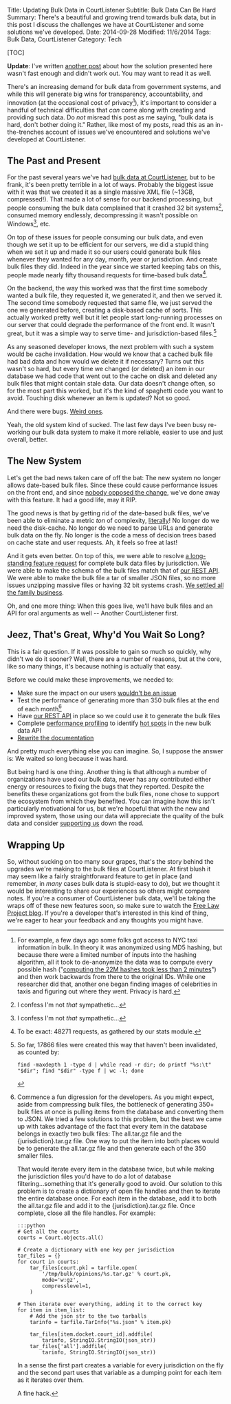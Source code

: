 Title: Updating Bulk Data in CourtListener
Subtitle: Bulk Data Can Be Hard
Summary: There's a beautiful and growing trend towards bulk data, but in this post I discuss the challenges we have at CourtListener and some solutions we've developed. 
Date: 2014-09-28
Modified: 11/6/2014 
Tags: Bulk Data, CourtListener
Category: Tech

[TOC]

**Update**: I've written [another post][more] about how the solution presented here wasn't fast enough and didn't work out. You may want to read it as well.

There's an increasing demand for bulk data from government systems, and while this will generate big wins for transparency, accountability, and innovation (at the occasional cost of privacy[^privacy]), it's important to consider a handful of technical difficulties that *can* come along with creating and providing such data. Do *not* misread this post as me saying, "bulk data is hard, don't bother doing it." Rather, like most of my posts, read this as an in-the-trenches account of issues we've encountered and solutions we've developed at CourtListener. 


## The Past and Present

For the past several years we've had [bulk data at CourtListener][1], but to be frank, it's been pretty terrible in a lot of ways. Probably the biggest issue with it was that we created it as a single massive XML file (~13GB, compressed!). That made a lot of sense for our backend processing, but people consuming the bulk data complained that it crashed 32 bit systems[^sympathy], consumed memory endlessly, decompressing it wasn't possible on Windows[^sympathy], etc. 

On top of these issues for people consuming our bulk data, and even though we set it up to be efficient for our servers, we did a stupid thing when we set it up and made it so our users could generate bulk files whenever they wanted for any day, month, year or jurisdiction. And create bulk files they did. Indeed in the year since we started keeping tabs on this, people made nearly fifty thousand requests for time-based bulk data[^stats]. 

On the backend, the way this worked was that the first time somebody wanted a bulk file, they requested it, we generated it, and then we served it. The second time somebody requested that same file, we just served the one we generated  before, creating a disk-based cache of sorts. This actually worked pretty well but it let people start long-running processes on our server that could degrade the performance of the front end. It wasn't great, but it was a simple way to serve time- and jurisdiction-based files.[^file-count] 

As any seasoned developer knows, the next problem with such a system would be cache invalidation. How would we know that a cached bulk file had bad data and how would we delete it if necessary? Turns out this wasn't so hard, but every time we changed (or deleted) an item in our database we had code that went out to the cache on disk and deleted any bulk files that might contain stale data. Our data doesn't change often, so for the most part this worked, but it's the kind of spaghetti code you want to avoid. Touching disk whenever an item is updated? Not so good.  

And there were bugs. [Weird ones][date-bug].
   
Yeah, the old system kind of sucked. The last few days I've been busy re-working our bulk data system to make it more reliable, easier to use and just overall, better.


## The New System

Let's get the bad news taken care of off the bat: The new system no longer allows date-based bulk files. Since these could cause performance issues on the front end, and since [nobody opposed the change][list], we've done away with this feature. It had a good life, may it RIP.

The good news is that by getting rid of the date-based bulk files, we've been able to eliminate a metric *ton* of complexity, [literally][define-literal]! No longer do we need the disk-cache. No longer do we need to parse URLs and generate bulk data on the fly. No longer is the code a mess of decision trees based on cache state and user requests. Ah, it feels so free at last! 
 
And it gets even better. On top of this, we were able to resolve [a long-standing feature request][2] for complete bulk data files by jurisdiction. We were able to make the schema of the bulk files match that of [our REST API][rest-api]. We were able to make the bulk file a tar of smaller JSON files, so no more issues unzipping massive files or having 32 bit systems crash. [We settled all the family business][godfather].

Oh, and one more thing: When this goes live, we'll have bulk files and an API for oral arguments as well -- Another CourtListener first. 
 

## Jeez, That's Great, Why'd You Wait So Long?
 
This is a fair question. If it was possible to gain so much so quickly, why didn't we do it sooner? Well, there are a number of reasons, but at the core, like so many things, it's because nothing is actually that easy. 

Before we could make these improvements, we needed to: 

 - Make sure the impact on our users [wouldn't be an issue][list]
 - Test the performance of generating more than 350 bulk files at the end of each month[^dev-aside]
 - Have [our REST API][rest-api] in place so we could use it to generate the bulk files
 - Complete [performance profiling][profiling] to identify [hot spots][hotspots] in the new bulk data API
 - [Rewrite the documentation][docs]

And pretty much everything else you can imagine. So, I suppose the answer is: We waited so long because it was hard. 

But being hard is one thing. Another thing is that although a number of organizations have used our bulk data, never has any contributed either energy or resources to fixing the bugs that they reported. Despite the benefits these organizations got from the bulk files, none chose to support the ecosystem from which they benefited. You can imagine how this isn't particularly motivational for us, but we're hopeful that with the new and improved system, those using our data will appreciate the quality of the bulk data and consider [supporting us][donate] down the road.  

## Wrapping Up

So, without sucking on too many sour grapes, that's the story behind the upgrades we're making to the bulk files at CourtListener. At first blush it may seem like a fairly straightforward feature to get in place (and remember, in *many* cases bulk data is stupid-easy to do), but we thought it would be interesting to share our experiences so others might compare notes. If you're a consumer of CourtListener bulk data, we'll be taking the wraps off of these new features soon, so make sure to watch the [Free Law Project blog][flp]. If you're a developer that's interested in this kind of thing, we're eager to hear your feedback and any thoughts you might have. 



[1]: https://www.courtlistener.com/api/bulk-info/
[taxis]: https://medium.com/@vijayp/of-taxis-and-rainbows-f6bc289679a1
[date-bug]: https://github.com/freelawproject/courtlistener/issues/278
[list]: http://lists.freelawproject.org/pipermail/dev/2014-August/000069.html
[2]: https://github.com/freelawproject/courtlistener/issues/285
[rest-api]: https://www.courtlistener.com/api/rest-info/
[godfather]: https://www.youtube.com/watch?v=8vZx7yF_a7M
[profiling]: https://github.com/freelawproject/courtlistener/commit/a0e4326d98e9f501ec3e69955d6b5650471686e8#diff-30d04f22c69dda9704be56ec95d9d2c1R68
[hotspots]: https://github.com/freelawproject/courtlistener/commit/a0e4326d98e9f501ec3e69955d6b5650471686e8#diff-6f850cf75fe2e1d17284e0b701b26b06L47
[docs]: https://github.com/freelawproject/courtlistener/commit/52e8eff985fdf75612837cef4d9ef55ad60f29ad#diff-6
[define-literal]: http://theweek.com/article/index/241002/how-the-wrong-definition-of-literally-snuck-into-the-dictionary
[donate]: https://www.courtlistener.com/donate/
[^privacy]: For example, a few days ago some folks got access to NYC taxi information in bulk. In theory it was anonymized using MD5 hashing, but because there were a limited number of inputs into the hashing algorithm, all it took to de-anonymize the data was to compute every possible hash ("[computing the 22M hashes took less than 2 minutes][taxis]") and then work backwards from there to the original IDs. While one researcher did that, another one began finding images of celebrities in taxis and figuring out where they went. Privacy is hard.
[^sympathy]: I confess I'm not *that* sympathetic...
[^stats]: To be exact: 48271 requests, as gathered by our stats module.
[^file-count]: 
    So far, 17866 files were created this way that haven't been invalidated, as counted by: 

        find -maxdepth 1 -type d | while read -r dir; do printf "%s:\t" "$dir"; find "$dir" -type f | wc -l; done
[^dev-aside]: 
    Commence a fun digression for the developers. As you might expect, aside from compressing bulk files, the bottleneck of generating 350+ bulk files at once is pulling items from the database and converting them to JSON. We tried a few solutions to this problem, but the best we came up with takes advantage of the fact that every item in the database belongs in exactly two bulk files: The all.tar.gz file and the {jurisdiction}.tar.gz file. One way to put the item into both places would be to generate the all.tar.gz file and then generate each of the 350 smaller files. 
    
    That would iterate every item in the database twice, but while making the jurisdiction files you'd have to do a lot of database filtering...something that it's generally good to avoid. Our solution to this problem is to create a dictionary of open file handles and then to iterate the entire database once. For each item in the database, add it to both the all.tar.gz file and add it to the {jurisdiction}.tar.gz file. Once complete, close all the file handles. For example:
        
        :::python
        # Get all the courts
        courts = Court.objects.all()
        
        # Create a dictionary with one key per jurisdiction
        tar_files = {}
        for court in courts:
            tar_files[court.pk] = tarfile.open(
                '/tmp/bulk/opinions/%s.tar.gz' % court.pk,
                mode='w:gz',
                compresslevel=1,
            )
        
        # Then iterate over everything, adding it to the correct key
        for item in item_list:
            # Add the json str to the two tarballs
            tarinfo = tarfile.TarInfo("%s.json" % item.pk)
            
            tar_files[item.docket.court_id].addfile(
                tarinfo, StringIO.StringIO(json_str))
            tar_files['all'].addfile(
                tarinfo, StringIO.StringIO(json_str))
        
    In a sense the first part creates a variable for every jurisdiction on the fly and the second part uses that variable as a dumping point for each item as it iterates over them. 
    
    A fine hack.

[flp]: http://freelawproject.org
[more]: {filename}/updating-bulk-data-in-courtlistener-more.md
